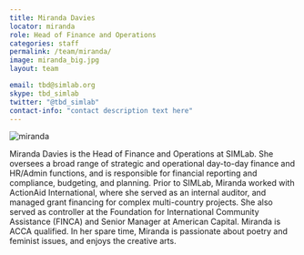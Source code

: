 ```yaml
---
title: Miranda Davies
locator: miranda
role: Head of Finance and Operations
categories: staff
permalink: /team/miranda/
image: miranda_big.jpg
layout: team

email: tbd@simlab.org
skype: tbd_simlab
twitter: "@tbd_simlab"
contact-info: "contact description text here"
---
```

![miranda]({{site.baseurl}}/images/miranda_big.jpg)

Miranda Davies is the Head of Finance and Operations at SIMLab. She oversees a broad range of strategic and operational day-to-day finance and HR/Admin functions, and is responsible for financial reporting and compliance, budgeting, and planning. Prior to SIMLab, Miranda worked with ActionAid International, where she served as an internal auditor, and managed grant financing for complex multi-country projects. She also served as controller at the Foundation for International Community Assistance (FINCA) and Senior Manager at American Capital. Miranda is ACCA qualified. In her spare time, Miranda is passionate about poetry and feminist issues, and enjoys the creative arts.
